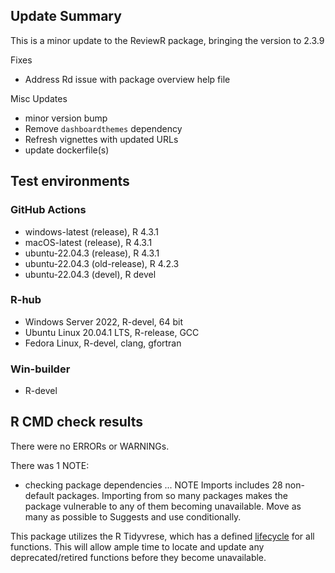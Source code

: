 
## Update Summary

This is a minor update to the ReviewR package, bringing the version to  2.3.9

Fixes

*  Address Rd issue with package overview help file

Misc Updates

* minor version bump
* Remove `dashboardthemes` dependency
* Refresh vignettes with updated URLs
* update dockerfile(s)

## Test environments

### GitHub Actions

* windows-latest (release), R 4.3.1
* macOS-latest (release), R 4.3.1
* ubuntu-22.04.3 (release), R 4.3.1
* ubuntu-22.04.3 (old-release), R 4.2.3
* ubuntu-22.04.3 (devel), R devel

### R-hub

* Windows Server 2022, R-devel, 64 bit
* Ubuntu Linux 20.04.1 LTS, R-release, GCC
* Fedora Linux, R-devel, clang, gfortran

### Win-builder

* R-devel

## R CMD check results
There were no ERRORs or WARNINGs. 

There was 1 NOTE:

* checking package dependencies ... NOTE
  Imports includes 28 non-default packages.
  Importing from so many packages makes the package vulnerable to any of
  them becoming unavailable. Move as many as possible to Suggests and
  use conditionally.
  
This package utilizes the R Tidyvrese, which has a defined [lifecycle](https://lifecycle.r-lib.org/articles/stages.html) for all functions. This will allow ample time to locate and update any deprecated/retired functions before they become unavailable. 
